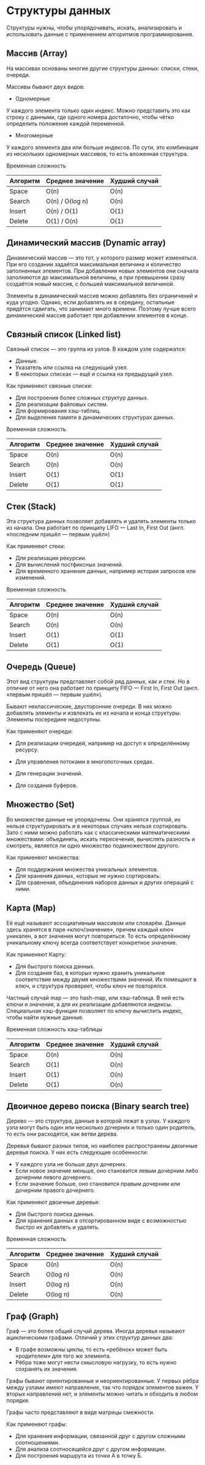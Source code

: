 # Структуры данных

Структуры нужны, чтобы упорядочивать, искать, анализировать и использовать данные с применением алгоритмов программирования.

## Массив (Array)

На массивах основаны многие другие структуры данных: списки, стеки, очереди.

Массивы бывают двух видов:

- Одномерные

У каждого элемента только один индекс. Можно представить это как строку с данными, где одного номера достаточно, чтобы чётко определить положение каждой переменной.

- Многомерные

У каждого элемента два или больше индексов. По сути, это комбинация из нескольких одномерных массивов, то есть вложенная структура.

Временная сложность

| Алгоритм | Среднее значение | Худший случай |
|----------|------------------|---------------|
| Space    | O(n)             | O(n)         |
| Search   | O(n) / O(log n)  | O(n)         |
| Insert   | O(n) / O(1)      | O(1)         |
| Delete   | O(1) / O(n)      | O(1)         |


## Динамический массив (Dynamic array)

Динамический массив — это тот, у которого размер может изменяться. При его создании задаётся максимальная величина и количество заполненных элементов. При добавлении новых элементов они сначала заполняются до максимальной величины, а при превышении сразу создаётся новый массив, с большей максимальной величиной.

Элементы в динамический массив можно добавлять без ограничений и куда угодно. Однако, если добавлять их в середину, остальные придётся сдвигать, что занимает много времени. Поэтому лучше всего динамический массив работает при добавлении элементов в конце.

## Связный список (Linked list)

Связный список — это группа из узлов. В каждом узле содержатся:
- Данные.
- Указатель или ссылка на следующий узел.
- В некоторых списках — ещё и ссылка на предыдущий узел.

Как применяют связные списки:
- Для построения более сложных структур данных.
- Для реализации файловых систем.
- Для формирования хэш-таблиц.
- Для выделения памяти в динамических структурах данных.

Временная сложность

| Алгоритм | Среднее значение | Худший случай |
|----------|------------------|---------------|
| Space    | O(n)             | O(n)         |
| Search   | O(n)             | O(n)         |
| Insert   | O(1)             | O(1)         |
| Delete   | O(1)             | O(1)         |

## Стек (Stack)

Эта структура данных позволяет добавлять и удалять элементы только из начала. Она работает по принципу LIFO — Last In, First Out (англ. «последним пришёл — первым ушёл»)

Как применяют стеки:
- Для реализации рекурсии.
- Для вычислений постфиксных значений.
- Для временного хранения данных, например истории запросов или изменений.

Временная сложность

| Алгоритм | Среднее значение | Худший случай |
|----------|------------------|---------------|
| Space    | O(n)             | O(n)         |
| Search   | O(n)             | O(n)         |
| Insert   | O(1)             | O(1)         |
| Delete   | O(1)             | O(1)         |


## Очередь (Queue)

Этот вид структуры представляет собой ряд данных, как и стек. Но в отличие от него она работает по принципу FIFO — First In, First Out (англ. «первым пришёл — первым ушёл»).

Бывают неклассические, двусторонние очереди. В них можно добавлять элементы и извлекать их из начала и конца структуры. Элементы посередине недоступны.

Как применяют очереди:

- Для реализации очередей, например на доступ к определённому ресурсу.

- Для управления потоками в многопоточных средах.

- Для генерации значений.

- Для создания буферов.


## Множество (Set)

Во множестве данные не упорядочены. Они хранятся группой, их нельзя структурировать и в некоторых случаях нельзя сортировать. Зато с ними можно работать как с классическими математическими множествами: объединять, искать пересечения, вычислять разность и смотреть, является ли одно множество подмножеством другого.

Как применяют множества:
- Для поддержания множества уникальных элементов.
- Для хранения данных, которые не нужно сортировать.
- Для сравнения, объединения наборов данных и других операций с ними.

## Карта (Map)

Её ещё называют ассоциативным массивом или словарём. Данные здесь хранятся в паре «ключ/значение», причем каждый ключ уникален, а вот значения могут повторяться. То есть определённому уникальному ключу всегда соответствует конкретное значение.

Как применяют Карту:
- Для быстрого поиска данных.
- Для создания баз, в которых нужно хранить уникальное соответствие между двумя множествами значений. Их помещают в ключ, и структура проверяет, чтобы ключ не повторялся.

Частный случай map — это hash-map, или хэш-таблица. В ней есть ключи и значения, а для их реализации добавляются индексы. Специальная хэш-функция позволяет по ключу вычислить индекс, чтобы найти нужные данные.

Временная сложность хэш-таблицы

| Алгоритм | Среднее значение | Худший случай |
|----------|------------------|---------------|
| Space    | O(n)             | O(n)          |
| Search   | O(1)             | O(n)          |
| Insert   | O(1)             | O(n)          |
| Delete   | O(1)             | O(n)          |

## Двоичное дерево поиска (Binary search tree)

Дерево — это структура, данные в которой лежат в узлах. У каждого узла могут быть один или несколько дочерних и только один родитель, то есть они расходятся, как ветви дерева.

Деревья бывают разных типов, но наиболее распространены двоичные деревья поиска. У них есть следующие особенности:
- У каждого узла не больше двух дочерних.
- Если новое значение меньше, оно становится левым дочерним либо дочерним левого дочернего.
- Если значение больше, оно становится правым дочерним или дочерним правого дочернего.

Как применяют двоичные деревья:
- Для быстрого поиска данных.
- Для хранения данных в отсортированном виде с возможностью быстро их добавлять и удалять.

Временная сложность

| Алгоритм | Среднее значение | Худший случай |
|----------|------------------|---------------|
| Space    | O(n)             | O(n)          |
| Search   | O(log n)         | O(n)          |
| Insert   | O(log n)         | O(n)          |
| Delete   | O(log n)         | O(n)          |

## Граф (Graph)

Граф — это более общий случай дерева. Иногда деревья называют ациклическими графами. Отличий у этих структур данных два:
- В графе возможны циклы, то есть «ребёнок» может быть «родителем» для того же элемента.
- Рёбра тоже могут нести смысловую нагрузку, то есть нужно сохранять их значения.

Графы бывают ориентированные и неориентированные. У первых рёбра между узлами имеют направление, так что порядок элементов важен. У вторых направлений нет, и элементы можно читать и обходить в любом порядке.

Графы часто представляют в виде матрицы смежности.

Как применяют графы:
- Для хранения информации, связанной друг с другом сложными соотношениями.
- Для анализа соотносящейся друг с другом информации.
- Для построения маршрута из точки А в точку Б.
